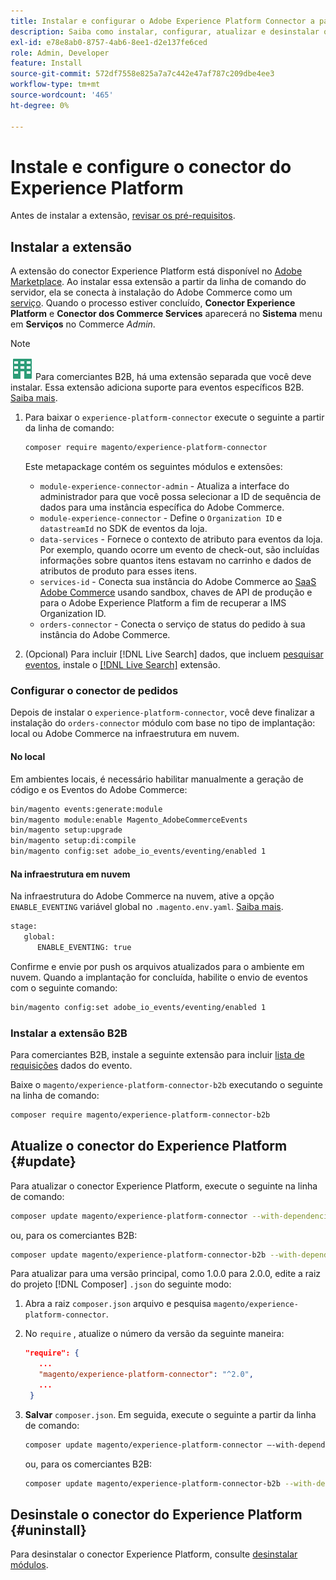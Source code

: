 ```yaml
---
title: Instalar e configurar o Adobe Experience Platform Connector a partir do Adobe Commerce
description: Saiba como instalar, configurar, atualizar e desinstalar o Adobe Experience Platform Connector do Adobe Commerce.
exl-id: e78e8ab0-8757-4ab6-8ee1-d2e137fe6ced
role: Admin, Developer
feature: Install
source-git-commit: 572df7558e825a7a7c442e47af787c209dbe4ee3
workflow-type: tm+mt
source-wordcount: '465'
ht-degree: 0%

---
```


# Instale e configure o conector do Experience Platform

Antes de instalar a extensão, [revisar os pré-requisitos](overview.md#prereqs).

## Instalar a extensão

A extensão do conector Experience Platform está disponível no [Adobe Marketplace](https://commercemarketplace.adobe.com/magento-experience-platform-connector.html). Ao instalar essa extensão a partir da linha de comando do servidor, ela se conecta à instalação do Adobe Commerce como um [serviço](../landing/saas.md). Quando o processo estiver concluído, **Conector Experience Platform** e **Conector dos Commerce Services** aparecerá no **Sistema** menu em **Serviços** no Commerce _Admin_.

>[!NOTE]
>
>![B2B para Adobe Commerce](../assets/b2b.svg) Para comerciantes B2B, há uma extensão separada que você deve instalar. Essa extensão adiciona suporte para eventos específicos B2B. [Saiba mais](#install-the-b2b-extension).

1. Para baixar o `experience-platform-connector` execute o seguinte a partir da linha de comando:

   ```bash
   composer require magento/experience-platform-connector
   ```

   Este metapackage contém os seguintes módulos e extensões:

   * `module-experience-connector-admin` - Atualiza a interface do administrador para que você possa selecionar a ID de sequência de dados para uma instância específica do Adobe Commerce.
   * `module-experience-connector` - Define o `Organization ID` e `datastreamId` no SDK de eventos da loja.
   * `data-services` - Fornece o contexto de atributo para eventos da loja. Por exemplo, quando ocorre um evento de check-out, são incluídas informações sobre quantos itens estavam no carrinho e dados de atributos de produto para esses itens.
   * `services-id` - Conecta sua instância do Adobe Commerce ao [SaaS Adobe Commerce](../landing/saas.md) usando sandbox, chaves de API de produção e para o Adobe Experience Platform a fim de recuperar a IMS Organization ID.
   * `orders-connector` - Conecta o serviço de status do pedido à sua instância do Adobe Commerce.

1. (Opcional) Para incluir [!DNL Live Search] dados, que incluem [pesquisar eventos](events.md#search-events), instale o [[!DNL Live Search]](../live-search/install.md) extensão.

### Configurar o conector de pedidos

Depois de instalar o `experience-platform-connector`, você deve finalizar a instalação do `orders-connector` módulo com base no tipo de implantação: local ou Adobe Commerce na infraestrutura em nuvem.

#### No local

Em ambientes locais, é necessário habilitar manualmente a geração de código e os Eventos do Adobe Commerce:

```bash
bin/magento events:generate:module
bin/magento module:enable Magento_AdobeCommerceEvents
bin/magento setup:upgrade
bin/magento setup:di:compile
bin/magento config:set adobe_io_events/eventing/enabled 1
```

#### Na infraestrutura em nuvem

Na infraestrutura do Adobe Commerce na nuvem, ative a opção `ENABLE_EVENTING` variável global no `.magento.env.yaml`. [Saiba mais](https://experienceleague.adobe.com/docs/commerce-cloud-service/user-guide/configure/env/stage/variables-global.html#enable_eventing).

```bash
stage:
   global:
      ENABLE_EVENTING: true
```

Confirme e envie por push os arquivos atualizados para o ambiente em nuvem. Quando a implantação for concluída, habilite o envio de eventos com o seguinte comando:

```bash
bin/magento config:set adobe_io_events/eventing/enabled 1
```

### Instalar a extensão B2B

Para comerciantes B2B, instale a seguinte extensão para incluir [lista de requisições](events.md#b2b-events) dados do evento.

Baixe o `magento/experience-platform-connector-b2b` executando o seguinte na linha de comando:

```bash
composer require magento/experience-platform-connector-b2b
```

## Atualize o conector do Experience Platform {#update}

Para atualizar o conector Experience Platform, execute o seguinte na linha de comando:

```bash
composer update magento/experience-platform-connector --with-dependencies
```

ou, para os comerciantes B2B:

```bash
composer update magento/experience-platform-connector-b2b --with-dependencies
```

Para atualizar para uma versão principal, como 1.0.0 para 2.0.0, edite a raiz do projeto [!DNL Composer] `.json` do seguinte modo:

1. Abra a raiz `composer.json` arquivo e pesquisa `magento/experience-platform-connector`.

1. No `require` , atualize o número da versão da seguinte maneira:

   ```json
   "require": {
      ...
      "magento/experience-platform-connector": "^2.0",
      ...
    }
   ```

1. **Salvar** `composer.json`. Em seguida, execute o seguinte a partir da linha de comando:

   ```bash
   composer update magento/experience-platform-connector –-with-dependencies
   ```

   ou, para os comerciantes B2B:

   ```bash
   composer update magento/experience-platform-connector-b2b --with-dependencies
   ```

## Desinstale o conector do Experience Platform {#uninstall}

Para desinstalar o conector Experience Platform, consulte [desinstalar módulos](https://experienceleague.adobe.com/docs/commerce-operations/installation-guide/tutorials/uninstall-modules.html).
